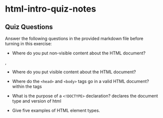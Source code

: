 # html-intro-quiz-notes

## Quiz Questions

Answer the following questions in the provided markdown file before turning in this exercise:

- Where do you put non-visible content about the HTML document?
<html>, <head>

- Where do you put visible content about the HTML document?
<body>

- Where do the `<head>` and `<body>` tags go in a valid HTML document?
  within the <html> tags

- What is the purpose of a `<!DOCTYPE>` declaration?
  declares the document type and version of html

- Give five examples of HTML element types.
<html> <head> <title> <body><p>

- What is the purpose of HTML attributes?
  contains additional information and or functionality for elements, usually in name/value pairs

- Give an example of an HTML entity (escape character).
  &amp; for an ampersand -- They begin with an & character and end with a ;

## Notes

All student notes should be written here.

How to write `Code Examples` in markdown

for JS:

```js
const data = 'Howdy';
```

for HTML:

```html
<div>
  <p>This is text content</p>
</div>
```

for CSS:

```css
div {
  width: 100%;
}
```
